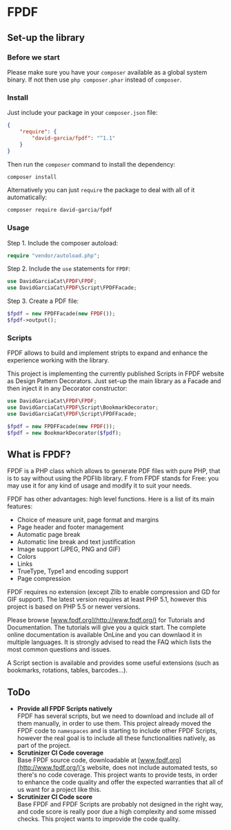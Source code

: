 # FPDF

## Set-up the library

### Before we start

Please make sure you have your `composer` available as a global system binary. If not then use `php composer.phar` instead of `composer`. 

### Install

Just include your package in your `composer.json` file:

```json
{
    "require": {
        "david-garcia/fpdf": "^1.1"
    }
}
```

Then run the `composer` command to install the dependency:

```bash
composer install
```

Alternatively you can just `require` the package to deal with all of it automatically:

```bash
composer require david-garcia/fpdf
```

### Usage

Step 1. Include the composer autoload:

```php
require "vendor/autoload.php";
```

Step 2. Include the `use` statements for `FPDF`:

```php
use DavidGarciaCat\FPDF\FPDF;
use DavidGarciaCat\FPDF\Script\FPDFFacade;
```

Step 3. Create a PDF file:

```php
$fpdf = new FPDFFacade(new FPDF());
$fpdf->output();
```

### Scripts

FPDF allows to build and implement stripts to expand and enhance the experience working with the library.

This project is implementing the currently published Scripts in FPDF website as Design Pattern Decorators.
Just set-up the main library as a Facade and then inject it in any Decorator constructor: 

```php
use DavidGarciaCat\FPDF\FPDF;
use DavidGarciaCat\FPDF\Script\BookmarkDecorator;
use DavidGarciaCat\FPDF\Script\FPDFFacade;

$fpdf = new FPDFFacade(new FPDF());
$fpdf = new BookmarkDecorator($fpdf);
```

## What is FPDF?

FPDF is a PHP class which allows to generate PDF files with pure PHP, that is to say without using the PDFlib library. F from FPDF stands for Free: you may use it for any kind of usage and modify it to suit your needs.

FPDF has other advantages: high level functions. Here is a list of its main features:

- Choice of measure unit, page format and margins
- Page header and footer management
- Automatic page break
- Automatic line break and text justification
- Image support (JPEG, PNG and GIF)
- Colors
- Links
- TrueType, Type1 and encoding support
- Page compression

FPDF requires no extension (except Zlib to enable compression and GD for GIF support). The latest version requires at least PHP 5.1, however this project is based on PHP 5.5 or newer versions.

Please browse [www.fpdf.org](http://www.fpdf.org/) for Tutorials and Documentation. The tutorials will give you a quick start. The complete online documentation is available OnLine and you can downlaod it in multiple languages. It is strongly advised to read the FAQ which lists the most common questions and issues.

A Script section is available and provides some useful extensions (such as bookmarks, rotations, tables, barcodes...).

## ToDo

- **Provide all FPDF Scripts natively**  
FPDF has several scripts, but we need to download and include all of them manually, in order to use them. This project already moved the FPDF code to `namespaces` and is starting to include other FPDF Scripts, however the real goal is to include all these functionalities natively, as part of the project.
- **Scrutinizer CI Code coverage**  
Base FPDF source code, downloadable at [www.fpdf.org](http://www.fpdf.org/)'s website, does not include automated tests, so there's no code coverage. This project wants to provide tests, in order to enhance the code quality and offer the expected warranties that all of us want for a project like this.
- **Scrutinizer CI Code score**  
Base FPDF and FPDF Scripts are probably not designed in the right way, and code score is really poor due a high complexity and some missed checks. This project wants to improvide the code quality.
